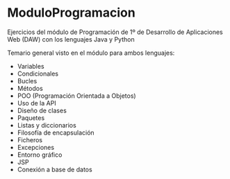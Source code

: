 # ModuloProgramacion
Ejercicios del módulo de Programación de 1º de Desarrollo de Aplicaciones Web (DAW) con los lenguajes Java y Python

Temario general visto en el módulo para ambos lenguajes:
- Variables
- Condicionales
- Bucles
- Métodos
- POO (Programación Orientada a Objetos)
- Uso de la API
- Diseño de clases
- Paquetes
- Listas y diccionarios
- Filosofía de encapsulación
- Ficheros
- Excepciones
- Entorno gráfico
- JSP
- Conexión a base de datos


